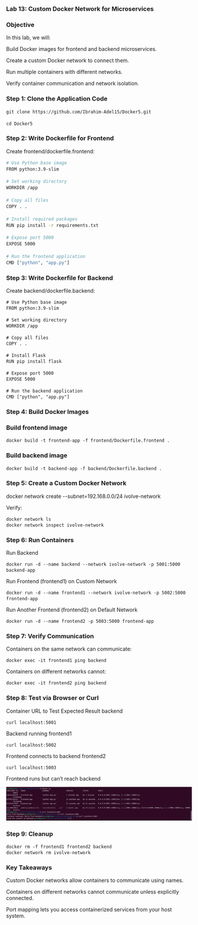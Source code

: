 ### Lab 13: Custom Docker Network for Microservices
### Objective

In this lab, we will:

Build Docker images for frontend and backend microservices.

Create a custom Docker network to connect them.

Run multiple containers with different networks.

Verify container communication and network isolation.

### Step 1: Clone the Application Code
```
git clone https://github.com/Ibrahim-Adel15/Docker5.git

cd Docker5
```
### Step 2: Write Dockerfile for Frontend

Create frontend/dockerfile.frontend:
```bash 
# Use Python base image
FROM python:3.9-slim

# Set working directory
WORKDIR /app

# Copy all files
COPY . .

# Install required packages
RUN pip install -r requirements.txt

# Expose port 5000
EXPOSE 5000

# Run the frontend application
CMD ["python", "app.py"]
```
### Step 3: Write Dockerfile for Backend

Create backend/dockerfile.backend:
```
# Use Python base image
FROM python:3.9-slim

# Set working directory
WORKDIR /app

# Copy all files
COPY . .

# Install Flask
RUN pip install flask

# Expose port 5000
EXPOSE 5000

# Run the backend application
CMD ["python", "app.py"]
```
### Step 4: Build Docker Images
### Build frontend image
```
docker build -t frontend-app -f frontend/Dockerfile.frontend .
```
### Build backend image
```
docker build -t backend-app -f backend/Dockerfile.backend .
```
### Step 5: Create a Custom Docker Network
docker network create --subnet=192.168.0.0/24 ivolve-network


Verify:
```
docker network ls
docker network inspect ivolve-network
```
### Step 6: Run Containers
Run Backend
```
docker run -d --name backend --network ivolve-network -p 5001:5000 backend-app
```
Run Frontend (frontend1) on Custom Network
```
docker run -d --name frontend1 --network ivolve-network -p 5002:5000 frontend-app
```
Run Another Frontend (frontend2) on Default Network
```
docker run -d --name frontend2 -p 5003:5000 frontend-app
```
### Step 7: Verify Communication

Containers on the same network can communicate:
```
docker exec -it frontend1 ping backend
```

Containers on different networks cannot:
```
docker exec -it frontend2 ping backend
```
### Step 8: Test via Browser or Curl
Container	URL to Test	Expected Result
backend	
```
curl localhost:5001
```
Backend running
frontend1	
```
curl localhost:5002
```
Frontend connects to backend
frontend2
```
curl localhost:5003
```
Frontend runs but can’t reach backend

![Lab 13 Screenshot](./screenshot.png)

### Step 9: Cleanup
```
docker rm -f frontend1 frontend2 backend
docker network rm ivolve-network
```
### Key Takeaways

Custom Docker networks allow containers to communicate using names.

Containers on different networks cannot communicate unless explicitly connected.

Port mapping lets you access containerized services from your host system.
